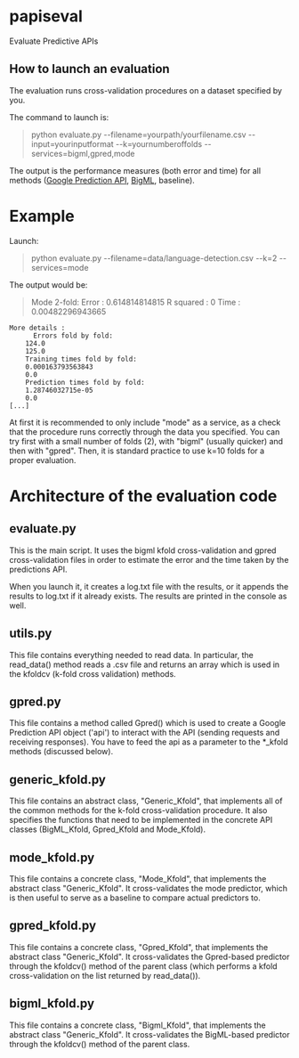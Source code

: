 # papiseval

Evaluate Predictive APIs

## How to launch an evaluation

The evaluation runs cross-validation procedures on a dataset specified by you.

The command to launch is:

> python evaluate.py --filename=yourpath/yourfilename.csv --input=yourinputformat --k=yournumberoffolds --services=bigml,gpred,mode

The output is the performance measures (both error and time) for all methods ([Google Prediction API](http://cloud.google.com/prediction/), [BigML](http://www.bigml.com/), baseline).


# Example

Launch:

> python evaluate.py --filename=data/language-detection.csv --k=2 --services=mode

The output would be:

>	Mode 2-fold:
		  Error :      0.614814814815
		  R squared :  0
		  Time  :      0.00482296943665

	More details :
		  Errors fold by fold:
		124.0
		125.0
		Training times fold by fold:
		0.000163793563843
		0.0
		Prediction times fold by fold:
		1.28746032715e-05
		0.0
	[...]

At first it is recommended to only include "mode" as a service, as a check that the procedure runs correctly through the data you specified. You can try first with a small number of folds (2), with "bigml" (usually quicker) and then with "gpred". Then, it is standard practice to use k=10 folds for a proper evaluation.

# Architecture of the evaluation code

## evaluate.py

This is the main script. It uses the bigml kfold cross-validation and gpred cross-validation files in order to estimate the error and the time taken by the predictions API.

When you launch it, it creates a log.txt file with the results, or it appends the results to log.txt if it already exists. The results are printed in the console as well.

## utils.py

This file contains everything needed to read data. In particular, the read_data() method reads a .csv file and returns an array which is used in the kfoldcv (k-fold cross validation) methods.

## gpred.py

This file contains a method called Gpred() which is used to create a Google Prediction API object ('api') to interact with the API (sending requests and receiving responses). You have to feed the api as a parameter to the *_kfold methods (discussed below).

## generic_kfold.py

This file contains an abstract class, "Generic_Kfold", that implements all of the common methods for the k-fold cross-validation procedure. It also specifies the functions that need to be implemented in the concrete API classes (BigML_Kfold, Gpred_Kfold and Mode_Kfold). 

## mode_kfold.py

This file contains a concrete class, "Mode_Kfold", that implements the abstract class "Generic_Kfold". It cross-validates the mode predictor, which is then useful to serve as a baseline to compare actual predictors to.

## gpred_kfold.py

This file contains a concrete class, "Gpred_Kfold", that implements the abstract class "Generic_Kfold". It cross-validates the Gpred-based predictor through the kfoldcv() method of the parent class (which performs a kfold cross-validation on the list returned by read_data()).

## bigml_kfold.py

This file contains a concrete class, "Bigml_Kfold", that implements the abstract class "Generic_Kfold". It cross-validates the BigML-based predictor through the kfoldcv() method of the parent class.
